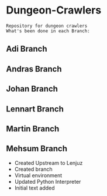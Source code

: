 # Dungeon-Crawlers
```
Repository for dungeon crawlers
What's been done in each Branch:
```
## Adi Branch 

## Andras Branch

## Johan Branch

## Lennart Branch

## Martin Branch

## Mehsum Branch
- Created Upstream to Lenjuz
- Created branch
- Virtual environment
- Updated Python Interpreter
- Initial text added
